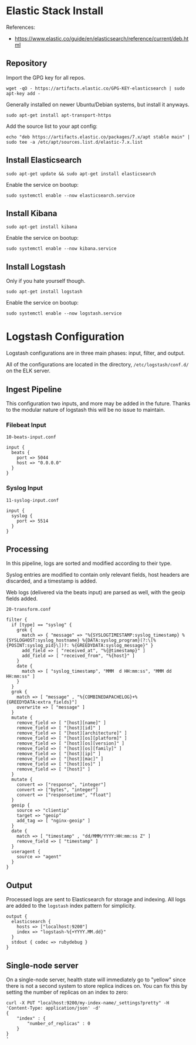 # Elastic Stack Install

References: 

* https://www.elastic.co/guide/en/elasticsearch/reference/current/deb.html

## Repository

Import the GPG key for all repos. 

    wget -qO - https://artifacts.elastic.co/GPG-KEY-elasticsearch | sudo apt-key add -

Generally installed on newer Ubuntu/Debian systems, but install it anyways. 

    sudo apt-get install apt-transport-https


Add the source list to your apt config: 

    echo "deb https://artifacts.elastic.co/packages/7.x/apt stable main" | sudo tee -a /etc/apt/sources.list.d/elastic-7.x.list


## Install Elasticsearch

    sudo apt-get update && sudo apt-get install elasticsearch

Enable the service on bootup: 

    sudo systemctl enable --now elasticsearch.service


## Install Kibana 

    sudo apt-get install kibana

Enable the service on bootup: 

    sudo systemctl enable --now kibana.service

## Install Logstash

Only if you hate yourself though. 

    sudo apt-get install logstash

Enable the service on bootup: 

    sudo systemctl enable --now logstash.service



# Logstash Configuration 

Logstash configurations are in three main phases: input, filter, and output. 

All of the configurations are located in the directory, `/etc/logstash/conf.d/` on the ELK server. 

## Ingest Pipeline

This configuration two inputs, and more may be added in the future. Thanks to the modular nature of logstash this will be no issue to maintain. 

### Filebeat Input

`10-beats-input.conf`

```
input {
  beats {
    port => 5044
    host => "0.0.0.0"
  }
}
```

### Syslog Input

`11-syslog-input.conf`

```
input {
  syslog {
    port => 5514
  }
}
```

## Processing

In this pipeline, logs are sorted and modified according to their type. 

Syslog entries are modified to contain only relevant fields, host headers are discarded, and a timestamp is added. 

Web logs (delivered via the beats input) are parsed as well, with the geoip fields added. 

`20-transform.conf`

```
filter {
  if [type] == "syslog" {
    grok {
      match => { "message" => "%{SYSLOGTIMESTAMP:syslog_timestamp} %{SYSLOGHOST:syslog_hostname} %{DATA:syslog_program}(?:\[%{POSINT:syslog_pid}\])?: %{GREEDYDATA:syslog_message}" }
      add_field => [ "received_at", "%{@timestamp}" ]
      add_field => [ "received_from", "%{host}" ]
    }
    date {
      match => [ "syslog_timestamp", "MMM  d HH:mm:ss", "MMM dd HH:mm:ss" ]
    }
  }
  grok {
    match => [ "message" , "%{COMBINEDAPACHELOG}+%{GREEDYDATA:extra_fields}"]
    overwrite => [ "message" ]
  }
  mutate {
    remove_field => [ "[host][name]" ]
    remove_field => [ "[host][id]" ]
    remove_field => [ "[host][architecture]" ]
    remove_field => [ "[host][os][platform]" ]
    remove_field => [ "[host][os][version]" ]
    remove_field => [ "[host][os][family]" ]
    remove_field => [ "[host][ip]" ]
    remove_field => [ "[host][mac]" ]
    remove_field => [ "[host][os]" ]
    remove_field => [ "[host]" ]
  }
  mutate {
    convert => ["response", "integer"]
    convert => ["bytes", "integer"]
    convert => ["responsetime", "float"]
  }
  geoip {
    source => "clientip"
    target => "geoip"
    add_tag => [ "nginx-geoip" ]
  }
  date {
    match => [ "timestamp" , "dd/MMM/YYYY:HH:mm:ss Z" ]
    remove_field => [ "timestamp" ]
  }
  useragent {
    source => "agent"
  }
}
```


## Output

Processed logs are sent to Elasticsearch for storage and indexing. All logs are added to the `logstash` index pattern for simplicity. 

```
output {
  elasticsearch {
    hosts => ["localhost:9200"]
    index => "logstash-%{+YYYY.MM.dd}"
  }
  stdout { codec => rubydebug }
}
```


## Single-node server

On a single-node server, health state will immediately go to "yellow" since there is not a second system to store replica indices on. You can fix this by setting the number of replicas on an index to zero: 

```
curl -X PUT "localhost:9200/my-index-name/_settings?pretty" -H 'Content-Type: application/json' -d'
{
    "index" : {
        "number_of_replicas" : 0
    }
}
'
```
